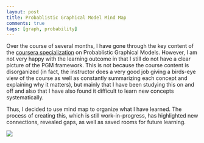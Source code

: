 ```yaml
---
layout: post
title: Probablistic Graphical Model Mind Map
comments: true
tags: [graph, probability]
---
```


Over the course of several months, I have gone through the key content of the [coursera specialization](https://www.coursera.org/specializations/probabilistic-graphical-models) on Probablistic Graphical Models. However, I am not very happy with the learning outcome in that I still do not have a clear picture of the PGM framework. This is not because the course content is disorganized (in fact, the instructor does a very good job giving a birds-eye view of the course as well as constantly summarizing each concept and explaining why it matters), but mainly that I have been studying this on and off and also that I have also found it difficult to learn new concepts systematically. 

Thus, I decided to use mind map to organize what I have learned. The process of creating this, which is still work-in-progress, has highlighted new connections, revealed gaps, as well as saved rooms for future learning. 

![](../../../../images/PGM.jpg)
